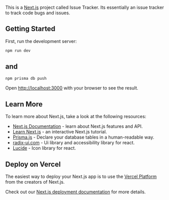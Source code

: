 This is a [Next.js](https://nextjs.org/) project called Issue Tracker. Its essentially an issue tracker to track code bugs and issues.

## Getting Started

First, run the development server:

```bash
npm run dev
```

## and

```bash
npm prisma db push
```

Open [http://localhost:3000](http://localhost:3000) with your browser to see the result.

## Learn More

To learn more about Next.js, take a look at the following resources:

- [Next.js Documentation](https://nextjs.org/docs) - learn about Next.js features and API.
- [Learn Next.js](https://nextjs.org/learn) - an interactive Next.js tutorial.
- [Prisma.js](https://www.prisma.io/) - Declare your database tables in a human-readable way.
- [radix-ui.com](https://www.radix-ui.com/) - Ui library and accessibility library for react.
- [Lucide](https://lucide.dev/) - Icon library for react.

## Deploy on Vercel

The easiest way to deploy your Next.js app is to use the [Vercel Platform](https://vercel.com/new?utm_medium=default-template&filter=next.js&utm_source=create-next-app&utm_campaign=create-next-app-readme) from the creators of Next.js.

Check out our [Next.js deployment documentation](https://nextjs.org/docs/deployment) for more details.
